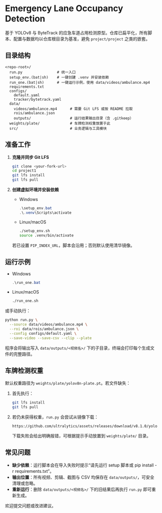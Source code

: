 # Emergency Lane Occupancy Detection

基于 YOLOv8 与 ByteTrack 的应急车道占用检测原型。仓库已扁平化，所有脚本、配置与数据均以仓库根目录为基准，避免 `project/project` 之类的嵌套。

## 目录结构
```
<repo-root>/
  run.py                # 统一入口
  setup_env.(bat|sh)    # 一键创建 .venv 并安装依赖
  run_one.(bat|sh)      # 一键运行示例，使用 data/videos/ambulance.mp4
  requirements.txt
  configs/
    default.yaml
    tracker/bytetrack.yaml
  data/
    videos/ambulance.mp4      # 需要 Git LFS 或按 README 拉取
    rois/ambulance.json
    outputs/                  # 运行结果输出目录（含 .gitkeep）
  weights/plate/              # 车牌检测权重放置于此
  src/                        # 业务逻辑与工具模块
```

## 准备工作

1. **克隆并同步 Git LFS**
   ```bash
   git clone <your-fork-url>
   cd project1
   git lfs install
   git lfs pull
   ```

2. **创建虚拟环境并安装依赖**
   - Windows
     ```powershell
     .\setup_env.bat
     .\.venv\Scripts\activate
     ```
   - Linux/macOS
     ```bash
     ./setup_env.sh
     source .venv/bin/activate
     ```

   若已设置 `PIP_INDEX_URL`，脚本会沿用；否则默认使用清华镜像。

## 运行示例

- Windows
  ```powershell
  .\run_one.bat
  ```
- Linux/macOS
  ```bash
  ./run_one.sh
  ```

或手动执行：
```bash
python run.py \
  --source data/videos/ambulance.mp4 \
  --roi data/rois/ambulance.json \
  --config configs/default.yaml \
  --save-video --save-csv --clip --plate
```

程序会将输出写入 `data/outputs/<视频名>/` 下的子目录，终端会打印每个生成文件的完整路径。

## 车牌检测权重

默认权重路径为 `weights/plate/yolov8n-plate.pt`。若文件缺失：

1. 首先执行：
   ```bash
   git lfs install
   git lfs pull
   ```
2. 若仍未获得权重，`run.py` 会尝试从镜像下载：
   ```
   https://github.com/ultralytics/assets/releases/download/v8.1.0/yolov8n.pt
   ```
   下载失败会给出明确报错，可根据提示手动放置到 `weights/plate/` 目录。

## 常见问题

- **缺少依赖**：运行脚本会在导入失败时提示“请先运行 setup 脚本或 pip install -r requirements.txt”。
- **输出位置**：所有视频、剪辑、截图与 CSV 均保存在 `data/outputs/`，可安全清理或忽略。
- **重新运行**：删除 `data/outputs/<视频名>/` 下的旧结果后再执行 `run.py` 即可重新生成。

欢迎提交问题或改进建议。
